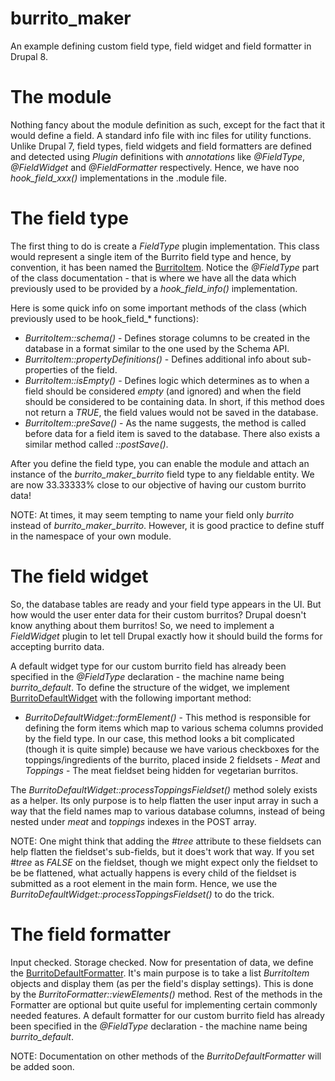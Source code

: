 # burrito_maker

An example defining custom field type, field widget and field formatter in Drupal 8.

# The module

Nothing fancy about the module definition as such, except for the fact that it would define a field. A standard info file with inc files for utility functions. Unlike Drupal 7, field types, field widgets and field formatters are defined and detected using _Plugin_ definitions with _annotations_ like _@FieldType_, _@FieldWidget_ and _@FieldFormatter_ respectively. Hence, we have noo _hook_field_xxx()_ implementations  in the .module file.

# The field type

The first thing to do is create a _FieldType_ plugin implementation. This class would represent a single item of the Burrito field type and hence, by convention, it has been named the [BurritoItem](src/Plugin/Field/FieldType/BurritoItem.php). Notice the _@FieldType_ part of the class documentation - that is where we have all the data which previously used to be provided by a _hook_field_info()_ implementation.

Here is some quick info on some important methods of the class (which previously used to be hook_field_* functions):

* _BurritoItem::schema()_ - Defines storage columns to be created in the database in a format similar to the one used by the Schema API.
* _BurritoItem::propertyDefinitions()_ - Defines additional info about sub-properties of the field.
* _BurritoItem::isEmpty()_ - Defines logic which determines as to when a field should be considered _empty_ (and ignored) and when the field should be considered to be containing data. In short, if this method does not return a _TRUE_, the field values would not be saved in the database.
* _BurritoItem::preSave()_ - As the name suggests, the method is called before data for a field item is saved to the database. There also exists a similar method called _::postSave()_.

After you define the field type, you can enable the module and attach an instance of the _burrito_maker_burrito_ field type to any fieldable entity. We are now 33.33333% close to our objective of having our custom burrito data!

NOTE: At times, it may seem tempting to name your field only _burrito_ instead of _burrito_maker_burrito_. However, it is good practice to define stuff in the namespace of your own module.

# The field widget

So, the database tables are ready and your field type appears in the UI. But how would the user enter data for their custom burritos? Drupal doesn't know anything about them burritos! So, we need to implement a _FieldWidget_ plugin to let tell Drupal exactly how it should build the forms for accepting burrito data.

A default widget type for our custom burrito field has already been specified in the _@FieldType_ declaration - the machine name being _burrito_default_. To define the structure of the widget, we implement [BurritoDefaultWidget](src/Plugin/Field/FieldWidget/BurritoDefaultWidget.php) with the following important method:

* _BurritoDefaultWidget::formElement()_ - This method is responsible for defining the form items which map to various schema columns provided by the field type. In our case, this method looks a bit complicated (though it is quite simple) because we have various checkboxes for the toppings/ingredients of the burrito, placed inside 2 fieldsets - _Meat_ and _Toppings_ - The meat fieldset being hidden for vegetarian burritos.

The _BurritoDefaultWidget::processToppingsFieldset()_ method solely exists as a helper. Its only purpose is to help flatten the user input array in such a way that the field names map to various database columns, instead of being nested under _meat_ and _toppings_ indexes in the POST array.

NOTE: One might think that adding the _#tree_ attribute to these fieldsets can help flatten the fieldset's sub-fields, but it does't work that way. If you set _#tree_ as _FALSE_ on the fieldset, though we might expect only the fieldset to be be flattened, what actually happens is every child of the fieldset is submitted as a root element in the main form. Hence, we use the _BurritoDefaultWidget::processToppingsFieldset()_ to do the trick.

# The field formatter

Input checked. Storage checked. Now for presentation of data, we define the [BurritoDefaultFormatter](src/Plugin/Field/FieldFormatter/BurritoDefaultFormatter.php). It's main purpose is to take a list _BurritoItem_ objects and display them (as per the field's display settings). This is done by the _BurritoFormatter::viewElements()_ method. Rest of the methods in the Formatter are optional but quite useful for implementing certain commonly needed features. A default formatter for our custom burrito field has already been specified in the _@FieldType_ declaration - the machine name being _burrito_default_.

NOTE: Documentation on other methods of the _BurritoDefaultFormatter_ will be added soon.
